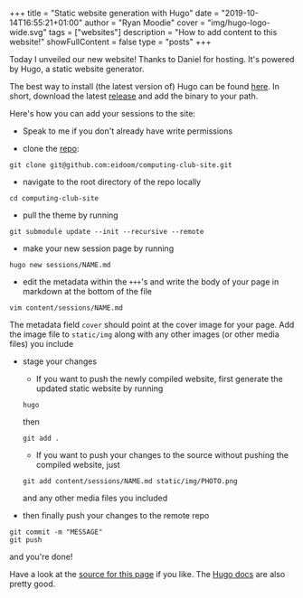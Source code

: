 +++
title = "Static website generation with Hugo"
date = "2019-10-14T16:55:21+01:00"
author = "Ryan Moodie"
cover = "img/hugo-logo-wide.svg"
tags = ["websites"]
description = "How to add content to this website!"
showFullContent = false
type = "posts"
+++

Today I unveiled our new website! Thanks to Daniel for hosting. It's powered by Hugo, a static website generator. 

The best way to install (the latest version of) Hugo can be found [here](//gohugo.io/getting-started/installing/#binary-cross-platform). In short, download the latest [release](//github.com/gohugoio/hugo/releases) and add the binary to your path.



Here's how you can add your sessions to the site:

* Speak to me if you don't already have write permissions

* clone the [repo](https://github.com/eidoom/computing-club-site): 
```shell
git clone git@github.com:eidoom/computing-club-site.git
```

* navigate to the root directory of the repo locally
```shell
cd computing-club-site
```

* pull the theme by running 
```shell
git submodule update --init --recursive --remote
```

* make your new session page by running 
```shell
hugo new sessions/NAME.md
```

* edit the metadata within the `+++`'s and write the body of your page in markdown at the bottom of the file
```shell
vim content/sessions/NAME.md
```
The metadata field `cover` should point at the cover image for your page. Add the image file to `static/img` along with any other images (or other media files) you include

* stage your changes
	* If you want to push the newly compiled website, first generate the updated static website by running
	```shell
	hugo
	```
	then
	```shell
	git add .
	```
	* If you want to push your changes to the source without pushing the compiled website, just
	```shell
	git add content/sessions/NAME.md static/img/PHOTO.png
	```
	and any other media files you included

* then finally push your changes to the remote repo 
```shell
git commit -m "MESSAGE"
git push
```
and you're done!

Have a look at the [source for this page](//github.com/eidoom/computing-club-site/blob/master/content/sessions/static-website-generation-with-hugo.md) if you like. The [Hugo docs](//gohugo.io/categories/getting-started) are also pretty good.
